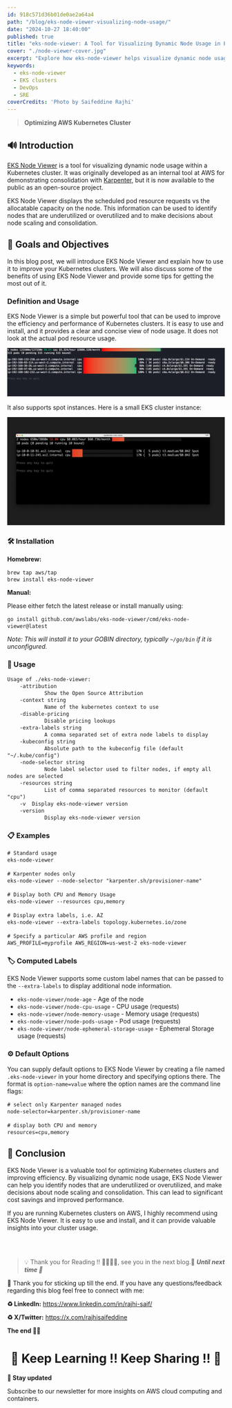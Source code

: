 ```yaml
---
id: 918c571d36b01de0ae2a64a4
path: "/blog/eks-node-viewer-visualizing-node-usage/"
date: "2024-10-27 18:40:00"
published: true
title: "eks-node-viewer: A Tool for Visualizing Dynamic Node Usage in EKS Clusters 🚀"
cover: "./node-viewer-cover.jpg"
excerpt: "Explore how eks-node-viewer helps visualize dynamic node usage in EKS clusters for better optimization."
keywords:
  - eks-node-viewer
  - EKS clusters
  - DevOps
  - SRE
coverCredits: 'Photo by Saifeddine Rajhi'
---
```


> **Optimizing AWS Kubernetes Cluster**

## 🔊 Introduction

[EKS Node Viewer](https://github.com/awslabs/eks-node-viewer) is a tool for visualizing dynamic node usage within a Kubernetes cluster. It was originally developed as an internal tool at AWS for demonstrating consolidation with [Karpenter](https://karpenter.sh/), but it is now available to the public as an open-source project.

EKS Node Viewer displays the scheduled pod resource requests vs the allocatable capacity on the node. This information can be used to identify nodes that are underutilized or overutilized and to make decisions about node scaling and consolidation.

## 🎯 Goals and Objectives

In this blog post, we will introduce EKS Node Viewer and explain how to use it to improve your Kubernetes clusters. We will also discuss some of the benefits of using EKS Node Viewer and provide some tips for getting the most out of it.

### Definition and Usage

EKS Node Viewer is a simple but powerful tool that can be used to improve the efficiency and performance of Kubernetes clusters. It is easy to use and install, and it provides a clear and concise view of node usage. It does not look at the actual pod resource usage.

![Node Viewer Output 1](./output1.png)

It also supports spot instances. Here is a small EKS cluster instance:

![Node Viewer Output 2](./output2.jpg)

### 🛠️ Installation

**Homebrew:**

```shell
brew tap aws/tap
brew install eks-node-viewer
```

**Manual:**

Please either fetch the latest release or install manually using:

```shell
go install github.com/awslabs/eks-node-viewer/cmd/eks-node-viewer@latest
```

*Note: This will install it to your GOBIN directory, typically `~/go/bin` if it is unconfigured.*

### 🚀 Usage

```shell
Usage of ./eks-node-viewer:
    -attribution
            Show the Open Source Attribution
    -context string
            Name of the kubernetes context to use
    -disable-pricing
            Disable pricing lookups
    -extra-labels string
            A comma separated set of extra node labels to display
    -kubeconfig string
            Absolute path to the kubeconfig file (default "~/.kube/config")
    -node-selector string
            Node label selector used to filter nodes, if empty all nodes are selected
    -resources string
            List of comma separated resources to monitor (default "cpu")
    -v	Display eks-node-viewer version
    -version
            Display eks-node-viewer version
```

### 📋 Examples

```shell
# Standard usage
eks-node-viewer

# Karpenter nodes only
eks-node-viewer --node-selector "karpenter.sh/provisioner-name"

# Display both CPU and Memory Usage
eks-node-viewer --resources cpu,memory

# Display extra labels, i.e. AZ
eks-node-viewer --extra-labels topology.kubernetes.io/zone

# Specify a particular AWS profile and region
AWS_PROFILE=myprofile AWS_REGION=us-west-2 eks-node-viewer
```

### 🏷️ Computed Labels

EKS Node Viewer supports some custom label names that can be passed to the `--extra-labels` to display additional node information.

- `eks-node-viewer/node-age` - Age of the node
- `eks-node-viewer/node-cpu-usage` - CPU usage (requests)
- `eks-node-viewer/node-memory-usage` - Memory usage (requests)
- `eks-node-viewer/node-pods-usage` - Pod usage (requests)
- `eks-node-viewer/node-ephemeral-storage-usage` - Ephemeral Storage usage (requests)

### ⚙️ Default Options

You can supply default options to EKS Node Viewer by creating a file named `.eks-node-viewer` in your home directory and specifying options there. The format is `option-name=value` where the option names are the command line flags:

```shell
# select only Karpenter managed nodes
node-selector=karpenter.sh/provisioner-name

# display both CPU and memory
resources=cpu,memory
```

## 🏁 Conclusion

EKS Node Viewer is a valuable tool for optimizing Kubernetes clusters and improving efficiency. By visualizing dynamic node usage, EKS Node Viewer can help you identify nodes that are underutilized or overutilized, and make decisions about node scaling and consolidation. This can lead to significant cost savings and improved performance.

If you are running Kubernetes clusters on AWS, I highly recommend using EKS Node Viewer. It is easy to use and install, and it can provide valuable insights into your cluster usage.

<br>
<br>

> 💡 Thank you for Reading !! 🙌🏻😁📃, see you in the next blog.🤘  **_Until next time 🎉_**


🚀 Thank you for sticking up till the end. If you have any questions/feedback regarding this blog feel free to connect with me:

**♻️ LinkedIn:** https://www.linkedin.com/in/rajhi-saif/

**♻️ X/Twitter:** https://x.com/rajhisaifeddine

**The end ✌🏻**

<h1 align="center">🔰 Keep Learning !! Keep Sharing !! 🔰</h1>

**📅 Stay updated**

Subscribe to our newsletter for more insights on AWS cloud computing and containers.
